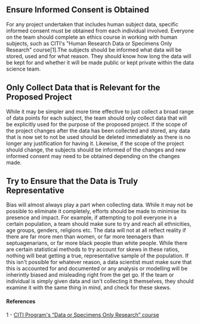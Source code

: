 ## Ensure Informed Consent is Obtained

For any project undertaken that includes human subject data, specific informed consent must be obtained from each individual involved. Everyone on the team should complete an ethics course in working with human subjects, such as CITI's "Human Research Data or Specimens Only Research" course[1].The subjects should be informed what data will be stored, used and for what reason. They should know how long the data will be kept for and whether it will be made public or kept private within the data science team. 

## Only Collect Data that is Relevant for the Proposed Project

While it may be simpler and more time effective to just collect a broad range of data points for each subject, the team should only collect data that will be explicitly used for the purpose of the proposed project. If the scope of the project changes after the data has been collected and stored, any data that is now set to not be used should be deleted immediately as there is no longer any justification for having it. Likewise, if the scope of the project should change, the subjects should be informed of the changes and new informed consent may need to be obtained depending on the changes made.

## Try to Ensure that the Data is Truly Representative

Bias will almost always play a part when collecting data. While it may not be possible to eliminate it completely, efforts should be made to minimise its presence and impact. For example, if attempting to poll everyone in a certain population, a team should make sure to try and reach all ethnicities, age groups, genders, religions etc. The data will not at all reflect reality if there are far more men than women, or far more teenagers than septuagenarians, or far more black people than white people. While there are certain statistical methods to try account for skews in these ratios, nothing will beat getting a true, representative sample of the population. If this isn't possible for whatever reason, a data scientist must make sure that this is accounted for and documented or any analysis or modelling will be inherintly biased and misleading right from the get go. If the team or individual is simply given data and isn't collecting it themselves, they should examine it with the same thing in mind, and check for these skews.

#### References

1 - [CITI Program's “Data or Specimens Only Research” course](https://www.citiprogram.org/index.cfm?pageID=154&icat=0&ac=0)
